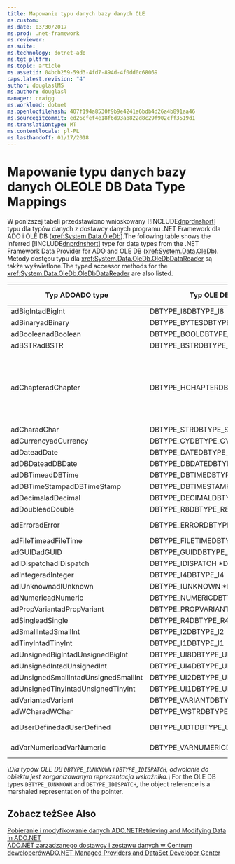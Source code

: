 ```yaml
---
title: Mapowanie typu danych bazy danych OLE
ms.custom: 
ms.date: 03/30/2017
ms.prod: .net-framework
ms.reviewer: 
ms.suite: 
ms.technology: dotnet-ado
ms.tgt_pltfrm: 
ms.topic: article
ms.assetid: 04bcb259-59d3-4fd7-894d-4f0dd0c68069
caps.latest.revision: "4"
author: douglaslMS
ms.author: douglasl
manager: craigg
ms.workload: dotnet
ms.openlocfilehash: 407f194a8530f9b9e4241a6bdb4d26a4b891aa46
ms.sourcegitcommit: ed26cfef4e18f6d93ab822d8c29f902cff3519d1
ms.translationtype: MT
ms.contentlocale: pl-PL
ms.lasthandoff: 01/17/2018
---
```

# <a name="ole-db-data-type-mappings"></a><span data-ttu-id="cd82a-102">Mapowanie typu danych bazy danych OLE</span><span class="sxs-lookup"><span data-stu-id="cd82a-102">OLE DB Data Type Mappings</span></span>
<span data-ttu-id="cd82a-103">W poniższej tabeli przedstawiono wnioskowany [!INCLUDE[dnprdnshort](../../../../includes/dnprdnshort-md.md)] typu dla typów danych z dostawcy danych programu .NET Framework dla ADO i OLE DB (<xref:System.Data.OleDb>).</span><span class="sxs-lookup"><span data-stu-id="cd82a-103">The following table shows the inferred [!INCLUDE[dnprdnshort](../../../../includes/dnprdnshort-md.md)] type for data types from the .NET Framework Data Provider for ADO and OLE DB (<xref:System.Data.OleDb>).</span></span> <span data-ttu-id="cd82a-104">Metody dostępu typu dla <xref:System.Data.OleDb.OleDbDataReader> są także wyświetlone.</span><span class="sxs-lookup"><span data-stu-id="cd82a-104">The typed accessor methods for the <xref:System.Data.OleDb.OleDbDataReader> are also listed.</span></span>  
  
|<span data-ttu-id="cd82a-105">Typ ADO</span><span class="sxs-lookup"><span data-stu-id="cd82a-105">ADO type</span></span>|<span data-ttu-id="cd82a-106">Typ OLE DB</span><span class="sxs-lookup"><span data-stu-id="cd82a-106">OLE DB type</span></span>|[!INCLUDE[dnprdnshort](../../../../includes/dnprdnshort-md.md)]<span data-ttu-id="cd82a-107">Typ</span><span class="sxs-lookup"><span data-stu-id="cd82a-107"> type</span></span>|[!INCLUDE[dnprdnshort](../../../../includes/dnprdnshort-md.md)]<span data-ttu-id="cd82a-108">typizowane metody dostępu</span><span class="sxs-lookup"><span data-stu-id="cd82a-108"> typed accessor</span></span>|  
|--------------|-----------------|----------------------------------------------------------------------|--------------------------------------------------------------------------------|  
|<span data-ttu-id="cd82a-109">adBigInt</span><span class="sxs-lookup"><span data-stu-id="cd82a-109">adBigInt</span></span>|<span data-ttu-id="cd82a-110">DBTYPE_I8</span><span class="sxs-lookup"><span data-stu-id="cd82a-110">DBTYPE_I8</span></span>|<span data-ttu-id="cd82a-111">Int64</span><span class="sxs-lookup"><span data-stu-id="cd82a-111">Int64</span></span>|<span data-ttu-id="cd82a-112">GetInt64()</span><span class="sxs-lookup"><span data-stu-id="cd82a-112">GetInt64()</span></span>|  
|<span data-ttu-id="cd82a-113">adBinary</span><span class="sxs-lookup"><span data-stu-id="cd82a-113">adBinary</span></span>|<span data-ttu-id="cd82a-114">DBTYPE_BYTES</span><span class="sxs-lookup"><span data-stu-id="cd82a-114">DBTYPE_BYTES</span></span>|<span data-ttu-id="cd82a-115">Byte[]</span><span class="sxs-lookup"><span data-stu-id="cd82a-115">Byte[]</span></span>|<span data-ttu-id="cd82a-116">GetBytes()</span><span class="sxs-lookup"><span data-stu-id="cd82a-116">GetBytes()</span></span>|  
|<span data-ttu-id="cd82a-117">adBoolean</span><span class="sxs-lookup"><span data-stu-id="cd82a-117">adBoolean</span></span>|<span data-ttu-id="cd82a-118">DBTYPE_BOOL</span><span class="sxs-lookup"><span data-stu-id="cd82a-118">DBTYPE_BOOL</span></span>|<span data-ttu-id="cd82a-119">Boolean</span><span class="sxs-lookup"><span data-stu-id="cd82a-119">Boolean</span></span>|<span data-ttu-id="cd82a-120">GetBoolean()</span><span class="sxs-lookup"><span data-stu-id="cd82a-120">GetBoolean()</span></span>|  
|<span data-ttu-id="cd82a-121">adBSTR</span><span class="sxs-lookup"><span data-stu-id="cd82a-121">adBSTR</span></span>|<span data-ttu-id="cd82a-122">DBTYPE_BSTR</span><span class="sxs-lookup"><span data-stu-id="cd82a-122">DBTYPE_BSTR</span></span>|<span data-ttu-id="cd82a-123">String</span><span class="sxs-lookup"><span data-stu-id="cd82a-123">String</span></span>|<span data-ttu-id="cd82a-124">GetString()</span><span class="sxs-lookup"><span data-stu-id="cd82a-124">GetString()</span></span>|  
|<span data-ttu-id="cd82a-125">adChapter</span><span class="sxs-lookup"><span data-stu-id="cd82a-125">adChapter</span></span>|<span data-ttu-id="cd82a-126">DBTYPE_HCHAPTER</span><span class="sxs-lookup"><span data-stu-id="cd82a-126">DBTYPE_HCHAPTER</span></span>|<span data-ttu-id="cd82a-127">Obsługiwane za pośrednictwem `DataReader`.</span><span class="sxs-lookup"><span data-stu-id="cd82a-127">Supported through the `DataReader`.</span></span> <span data-ttu-id="cd82a-128">Zobacz [pobierania danych przy użyciu elementu DataReader](../../../../docs/framework/data/adonet/retrieving-data-using-a-datareader.md).</span><span class="sxs-lookup"><span data-stu-id="cd82a-128">See [Retrieving Data Using a DataReader](../../../../docs/framework/data/adonet/retrieving-data-using-a-datareader.md).</span></span>|<span data-ttu-id="cd82a-129">GetValue()</span><span class="sxs-lookup"><span data-stu-id="cd82a-129">GetValue()</span></span>|  
|<span data-ttu-id="cd82a-130">adChar</span><span class="sxs-lookup"><span data-stu-id="cd82a-130">adChar</span></span>|<span data-ttu-id="cd82a-131">DBTYPE_STR</span><span class="sxs-lookup"><span data-stu-id="cd82a-131">DBTYPE_STR</span></span>|<span data-ttu-id="cd82a-132">String</span><span class="sxs-lookup"><span data-stu-id="cd82a-132">String</span></span>|<span data-ttu-id="cd82a-133">GetString()</span><span class="sxs-lookup"><span data-stu-id="cd82a-133">GetString()</span></span>|  
|<span data-ttu-id="cd82a-134">adCurrency</span><span class="sxs-lookup"><span data-stu-id="cd82a-134">adCurrency</span></span>|<span data-ttu-id="cd82a-135">DBTYPE_CY</span><span class="sxs-lookup"><span data-stu-id="cd82a-135">DBTYPE_CY</span></span>|<span data-ttu-id="cd82a-136">Wartość dziesiętna</span><span class="sxs-lookup"><span data-stu-id="cd82a-136">Decimal</span></span>|<span data-ttu-id="cd82a-137">GetDecimal()</span><span class="sxs-lookup"><span data-stu-id="cd82a-137">GetDecimal()</span></span>|  
|<span data-ttu-id="cd82a-138">adDate</span><span class="sxs-lookup"><span data-stu-id="cd82a-138">adDate</span></span>|<span data-ttu-id="cd82a-139">DBTYPE_DATE</span><span class="sxs-lookup"><span data-stu-id="cd82a-139">DBTYPE_DATE</span></span>|<span data-ttu-id="cd82a-140">DataGodzina</span><span class="sxs-lookup"><span data-stu-id="cd82a-140">DateTime</span></span>|<span data-ttu-id="cd82a-141">GetDateTime()</span><span class="sxs-lookup"><span data-stu-id="cd82a-141">GetDateTime()</span></span>|  
|<span data-ttu-id="cd82a-142">adDBDate</span><span class="sxs-lookup"><span data-stu-id="cd82a-142">adDBDate</span></span>|<span data-ttu-id="cd82a-143">DBTYPE_DBDATE</span><span class="sxs-lookup"><span data-stu-id="cd82a-143">DBTYPE_DBDATE</span></span>|<span data-ttu-id="cd82a-144">DataGodzina</span><span class="sxs-lookup"><span data-stu-id="cd82a-144">DateTime</span></span>|<span data-ttu-id="cd82a-145">GetDateTime()</span><span class="sxs-lookup"><span data-stu-id="cd82a-145">GetDateTime()</span></span>|  
|<span data-ttu-id="cd82a-146">adDBTime</span><span class="sxs-lookup"><span data-stu-id="cd82a-146">adDBTime</span></span>|<span data-ttu-id="cd82a-147">DBTYPE_DBTIME</span><span class="sxs-lookup"><span data-stu-id="cd82a-147">DBTYPE_DBTIME</span></span>|<span data-ttu-id="cd82a-148">DataGodzina</span><span class="sxs-lookup"><span data-stu-id="cd82a-148">DateTime</span></span>|<span data-ttu-id="cd82a-149">GetDateTime()</span><span class="sxs-lookup"><span data-stu-id="cd82a-149">GetDateTime()</span></span>|  
|<span data-ttu-id="cd82a-150">adDBTimeStamp</span><span class="sxs-lookup"><span data-stu-id="cd82a-150">adDBTimeStamp</span></span>|<span data-ttu-id="cd82a-151">DBTYPE_DBTIMESTAMP</span><span class="sxs-lookup"><span data-stu-id="cd82a-151">DBTYPE_DBTIMESTAMP</span></span>|<span data-ttu-id="cd82a-152">DataGodzina</span><span class="sxs-lookup"><span data-stu-id="cd82a-152">DateTime</span></span>|<span data-ttu-id="cd82a-153">GetDateTime()</span><span class="sxs-lookup"><span data-stu-id="cd82a-153">GetDateTime()</span></span>|  
|<span data-ttu-id="cd82a-154">adDecimal</span><span class="sxs-lookup"><span data-stu-id="cd82a-154">adDecimal</span></span>|<span data-ttu-id="cd82a-155">DBTYPE_DECIMAL</span><span class="sxs-lookup"><span data-stu-id="cd82a-155">DBTYPE_DECIMAL</span></span>|<span data-ttu-id="cd82a-156">Wartość dziesiętna</span><span class="sxs-lookup"><span data-stu-id="cd82a-156">Decimal</span></span>|<span data-ttu-id="cd82a-157">GetDecimal()</span><span class="sxs-lookup"><span data-stu-id="cd82a-157">GetDecimal()</span></span>|  
|<span data-ttu-id="cd82a-158">adDouble</span><span class="sxs-lookup"><span data-stu-id="cd82a-158">adDouble</span></span>|<span data-ttu-id="cd82a-159">DBTYPE_R8</span><span class="sxs-lookup"><span data-stu-id="cd82a-159">DBTYPE_R8</span></span>|<span data-ttu-id="cd82a-160">Double</span><span class="sxs-lookup"><span data-stu-id="cd82a-160">Double</span></span>|<span data-ttu-id="cd82a-161">GetDouble()</span><span class="sxs-lookup"><span data-stu-id="cd82a-161">GetDouble()</span></span>|  
|<span data-ttu-id="cd82a-162">adError</span><span class="sxs-lookup"><span data-stu-id="cd82a-162">adError</span></span>|<span data-ttu-id="cd82a-163">DBTYPE_ERROR</span><span class="sxs-lookup"><span data-stu-id="cd82a-163">DBTYPE_ERROR</span></span>|<span data-ttu-id="cd82a-164">Externalexception —</span><span class="sxs-lookup"><span data-stu-id="cd82a-164">ExternalException</span></span>|<span data-ttu-id="cd82a-165">GetValue()</span><span class="sxs-lookup"><span data-stu-id="cd82a-165">GetValue()</span></span>|  
|<span data-ttu-id="cd82a-166">adFileTime</span><span class="sxs-lookup"><span data-stu-id="cd82a-166">adFileTime</span></span>|<span data-ttu-id="cd82a-167">DBTYPE_FILETIME</span><span class="sxs-lookup"><span data-stu-id="cd82a-167">DBTYPE_FILETIME</span></span>|<span data-ttu-id="cd82a-168">DataGodzina</span><span class="sxs-lookup"><span data-stu-id="cd82a-168">DateTime</span></span>|<span data-ttu-id="cd82a-169">GetDateTime()</span><span class="sxs-lookup"><span data-stu-id="cd82a-169">GetDateTime()</span></span>|  
|<span data-ttu-id="cd82a-170">adGUID</span><span class="sxs-lookup"><span data-stu-id="cd82a-170">adGUID</span></span>|<span data-ttu-id="cd82a-171">DBTYPE_GUID</span><span class="sxs-lookup"><span data-stu-id="cd82a-171">DBTYPE_GUID</span></span>|<span data-ttu-id="cd82a-172">Identyfikator GUID</span><span class="sxs-lookup"><span data-stu-id="cd82a-172">Guid</span></span>|<span data-ttu-id="cd82a-173">GetGuid()</span><span class="sxs-lookup"><span data-stu-id="cd82a-173">GetGuid()</span></span>|  
|<span data-ttu-id="cd82a-174">adIDispatch</span><span class="sxs-lookup"><span data-stu-id="cd82a-174">adIDispatch</span></span>|<span data-ttu-id="cd82a-175">DBTYPE_IDISPATCH \*</span><span class="sxs-lookup"><span data-stu-id="cd82a-175">DBTYPE_IDISPATCH \*</span></span>|<span data-ttu-id="cd82a-176">Obiekt</span><span class="sxs-lookup"><span data-stu-id="cd82a-176">Object</span></span>|<span data-ttu-id="cd82a-177">GetValue()</span><span class="sxs-lookup"><span data-stu-id="cd82a-177">GetValue()</span></span>|  
|<span data-ttu-id="cd82a-178">adInteger</span><span class="sxs-lookup"><span data-stu-id="cd82a-178">adInteger</span></span>|<span data-ttu-id="cd82a-179">DBTYPE_I4</span><span class="sxs-lookup"><span data-stu-id="cd82a-179">DBTYPE_I4</span></span>|<span data-ttu-id="cd82a-180">Int32</span><span class="sxs-lookup"><span data-stu-id="cd82a-180">Int32</span></span>|<span data-ttu-id="cd82a-181">GetInt32()</span><span class="sxs-lookup"><span data-stu-id="cd82a-181">GetInt32()</span></span>|  
|<span data-ttu-id="cd82a-182">adIUnknown</span><span class="sxs-lookup"><span data-stu-id="cd82a-182">adIUnknown</span></span>|<span data-ttu-id="cd82a-183">DBTYPE_IUNKNOWN \*</span><span class="sxs-lookup"><span data-stu-id="cd82a-183">DBTYPE_IUNKNOWN \*</span></span>|<span data-ttu-id="cd82a-184">Obiekt</span><span class="sxs-lookup"><span data-stu-id="cd82a-184">Object</span></span>|<span data-ttu-id="cd82a-185">GetValue()</span><span class="sxs-lookup"><span data-stu-id="cd82a-185">GetValue()</span></span>|  
|<span data-ttu-id="cd82a-186">adNumeric</span><span class="sxs-lookup"><span data-stu-id="cd82a-186">adNumeric</span></span>|<span data-ttu-id="cd82a-187">DBTYPE_NUMERIC</span><span class="sxs-lookup"><span data-stu-id="cd82a-187">DBTYPE_NUMERIC</span></span>|<span data-ttu-id="cd82a-188">Wartość dziesiętna</span><span class="sxs-lookup"><span data-stu-id="cd82a-188">Decimal</span></span>|<span data-ttu-id="cd82a-189">GetDecimal()</span><span class="sxs-lookup"><span data-stu-id="cd82a-189">GetDecimal()</span></span>|  
|<span data-ttu-id="cd82a-190">adPropVariant</span><span class="sxs-lookup"><span data-stu-id="cd82a-190">adPropVariant</span></span>|<span data-ttu-id="cd82a-191">DBTYPE_PROPVARIANT</span><span class="sxs-lookup"><span data-stu-id="cd82a-191">DBTYPE_PROPVARIANT</span></span>|<span data-ttu-id="cd82a-192">Obiekt</span><span class="sxs-lookup"><span data-stu-id="cd82a-192">Object</span></span>|<span data-ttu-id="cd82a-193">GetValue()</span><span class="sxs-lookup"><span data-stu-id="cd82a-193">GetValue()</span></span>|  
|<span data-ttu-id="cd82a-194">adSingle</span><span class="sxs-lookup"><span data-stu-id="cd82a-194">adSingle</span></span>|<span data-ttu-id="cd82a-195">DBTYPE_R4</span><span class="sxs-lookup"><span data-stu-id="cd82a-195">DBTYPE_R4</span></span>|<span data-ttu-id="cd82a-196">Single</span><span class="sxs-lookup"><span data-stu-id="cd82a-196">Single</span></span>|<span data-ttu-id="cd82a-197">GetFloat()</span><span class="sxs-lookup"><span data-stu-id="cd82a-197">GetFloat()</span></span>|  
|<span data-ttu-id="cd82a-198">adSmallInt</span><span class="sxs-lookup"><span data-stu-id="cd82a-198">adSmallInt</span></span>|<span data-ttu-id="cd82a-199">DBTYPE_I2</span><span class="sxs-lookup"><span data-stu-id="cd82a-199">DBTYPE_I2</span></span>|<span data-ttu-id="cd82a-200">Int16</span><span class="sxs-lookup"><span data-stu-id="cd82a-200">Int16</span></span>|<span data-ttu-id="cd82a-201">GetInt16()</span><span class="sxs-lookup"><span data-stu-id="cd82a-201">GetInt16()</span></span>|  
|<span data-ttu-id="cd82a-202">adTinyInt</span><span class="sxs-lookup"><span data-stu-id="cd82a-202">adTinyInt</span></span>|<span data-ttu-id="cd82a-203">DBTYPE_I1</span><span class="sxs-lookup"><span data-stu-id="cd82a-203">DBTYPE_I1</span></span>|<span data-ttu-id="cd82a-204">Byte</span><span class="sxs-lookup"><span data-stu-id="cd82a-204">Byte</span></span>|<span data-ttu-id="cd82a-205">GetByte()</span><span class="sxs-lookup"><span data-stu-id="cd82a-205">GetByte()</span></span>|  
|<span data-ttu-id="cd82a-206">adUnsignedBigInt</span><span class="sxs-lookup"><span data-stu-id="cd82a-206">adUnsignedBigInt</span></span>|<span data-ttu-id="cd82a-207">DBTYPE_UI8</span><span class="sxs-lookup"><span data-stu-id="cd82a-207">DBTYPE_UI8</span></span>|<span data-ttu-id="cd82a-208">UInt64</span><span class="sxs-lookup"><span data-stu-id="cd82a-208">UInt64</span></span>|<span data-ttu-id="cd82a-209">GetValue()</span><span class="sxs-lookup"><span data-stu-id="cd82a-209">GetValue()</span></span>|  
|<span data-ttu-id="cd82a-210">adUnsignedInt</span><span class="sxs-lookup"><span data-stu-id="cd82a-210">adUnsignedInt</span></span>|<span data-ttu-id="cd82a-211">DBTYPE_UI4</span><span class="sxs-lookup"><span data-stu-id="cd82a-211">DBTYPE_UI4</span></span>|<span data-ttu-id="cd82a-212">UInt32</span><span class="sxs-lookup"><span data-stu-id="cd82a-212">UInt32</span></span>|<span data-ttu-id="cd82a-213">GetValue()</span><span class="sxs-lookup"><span data-stu-id="cd82a-213">GetValue()</span></span>|  
|<span data-ttu-id="cd82a-214">adUnsignedSmallInt</span><span class="sxs-lookup"><span data-stu-id="cd82a-214">adUnsignedSmallInt</span></span>|<span data-ttu-id="cd82a-215">DBTYPE_UI2</span><span class="sxs-lookup"><span data-stu-id="cd82a-215">DBTYPE_UI2</span></span>|<span data-ttu-id="cd82a-216">UInt16</span><span class="sxs-lookup"><span data-stu-id="cd82a-216">UInt16</span></span>|<span data-ttu-id="cd82a-217">GetValue()</span><span class="sxs-lookup"><span data-stu-id="cd82a-217">GetValue()</span></span>|  
|<span data-ttu-id="cd82a-218">adUnsignedTinyInt</span><span class="sxs-lookup"><span data-stu-id="cd82a-218">adUnsignedTinyInt</span></span>|<span data-ttu-id="cd82a-219">DBTYPE_UI1</span><span class="sxs-lookup"><span data-stu-id="cd82a-219">DBTYPE_UI1</span></span>|<span data-ttu-id="cd82a-220">Byte</span><span class="sxs-lookup"><span data-stu-id="cd82a-220">Byte</span></span>|<span data-ttu-id="cd82a-221">GetByte()</span><span class="sxs-lookup"><span data-stu-id="cd82a-221">GetByte()</span></span>|  
|<span data-ttu-id="cd82a-222">adVariant</span><span class="sxs-lookup"><span data-stu-id="cd82a-222">adVariant</span></span>|<span data-ttu-id="cd82a-223">DBTYPE_VARIANT</span><span class="sxs-lookup"><span data-stu-id="cd82a-223">DBTYPE_VARIANT</span></span>|<span data-ttu-id="cd82a-224">Obiekt</span><span class="sxs-lookup"><span data-stu-id="cd82a-224">Object</span></span>|<span data-ttu-id="cd82a-225">GetValue()</span><span class="sxs-lookup"><span data-stu-id="cd82a-225">GetValue()</span></span>|  
|<span data-ttu-id="cd82a-226">adWChar</span><span class="sxs-lookup"><span data-stu-id="cd82a-226">adWChar</span></span>|<span data-ttu-id="cd82a-227">DBTYPE_WSTR</span><span class="sxs-lookup"><span data-stu-id="cd82a-227">DBTYPE_WSTR</span></span>|<span data-ttu-id="cd82a-228">String</span><span class="sxs-lookup"><span data-stu-id="cd82a-228">String</span></span>|<span data-ttu-id="cd82a-229">GetString()</span><span class="sxs-lookup"><span data-stu-id="cd82a-229">GetString()</span></span>|  
|<span data-ttu-id="cd82a-230">adUserDefined</span><span class="sxs-lookup"><span data-stu-id="cd82a-230">adUserDefined</span></span>|<span data-ttu-id="cd82a-231">DBTYPE_UDT</span><span class="sxs-lookup"><span data-stu-id="cd82a-231">DBTYPE_UDT</span></span>|<span data-ttu-id="cd82a-232">Nieobsługiwane</span><span class="sxs-lookup"><span data-stu-id="cd82a-232">not supported</span></span>||  
|<span data-ttu-id="cd82a-233">adVarNumeric</span><span class="sxs-lookup"><span data-stu-id="cd82a-233">adVarNumeric</span></span>|<span data-ttu-id="cd82a-234">DBTYPE_VARNUMERIC</span><span class="sxs-lookup"><span data-stu-id="cd82a-234">DBTYPE_VARNUMERIC</span></span>|<span data-ttu-id="cd82a-235">Nieobsługiwane</span><span class="sxs-lookup"><span data-stu-id="cd82a-235">not supported</span></span>||  
  
 <span data-ttu-id="cd82a-236">\\*Dla typów OLE DB `DBTYPE_IUNKNOWN` i `DBTYPE_IDISPATCH`, odwołanie do obiektu jest zorganizowanym reprezentacja wskaźnika.</span><span class="sxs-lookup"><span data-stu-id="cd82a-236">\\* For the OLE DB types `DBTYPE_IUNKNOWN` and `DBTYPE_IDISPATCH`, the object reference is a marshaled representation of the pointer.</span></span>  
  
## <a name="see-also"></a><span data-ttu-id="cd82a-237">Zobacz też</span><span class="sxs-lookup"><span data-stu-id="cd82a-237">See Also</span></span>  
 [<span data-ttu-id="cd82a-238">Pobieranie i modyfikowanie danych ADO.NET</span><span class="sxs-lookup"><span data-stu-id="cd82a-238">Retrieving and Modifying Data in ADO.NET</span></span>](../../../../docs/framework/data/adonet/retrieving-and-modifying-data.md)  
 [<span data-ttu-id="cd82a-239">ADO.NET zarządzanego dostawcy i zestawu danych w Centrum deweloperów</span><span class="sxs-lookup"><span data-stu-id="cd82a-239">ADO.NET Managed Providers and DataSet Developer Center</span></span>](http://go.microsoft.com/fwlink/?LinkId=217917)

